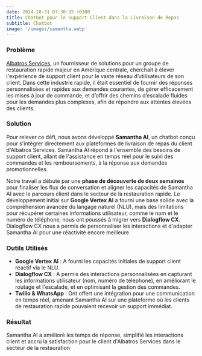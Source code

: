 ```yaml
---
date: 2024-10-31 07:30:35 +0300
title: Chatbot pour le Support Client dans la Livraison de Repas
subtitle: Chatbot
image: '/images/samantha.webp'
---
```


### Problème
[Albatros Services](https://albatrosservices.com/), un fournisseur de solutions pour un groupe de restauration rapide majeur en Amérique centrale, cherchait à élever l'expérience de support client pour le vaste réseau d’utilisateurs de son client. Dans cette industrie rapide, il était essentiel de fournir des réponses personnalisées et rapides aux demandes courantes, de gérer efficacement les mises à jour de commande, et d’offrir des chemins d’escalade fluides pour les demandes plus complexes, afin de répondre aux attentes élevées des clients.

### Solution
Pour relever ce défi, nous avons développé **Samantha AI**, un chatbot conçu pour s'intégrer directement aux plateformes de livraison de repas du client d'Albatros Services. Samantha AI répond à l'ensemble des besoins de support client, allant de l'assistance en temps réel pour le suivi des commandes et les remboursements, à la réponse aux demandes promotionnelles.

Notre travail a débuté par une **phase de découverte de deux semaines** pour finaliser les flux de conversation et aligner les capacités de Samantha AI avec le parcours client dans le secteur de la restauration rapide. Le développement initial sur **Google Vertex AI** a fourni une base solide avec la compréhension avancée du langage naturel (NLU), mais des limitations pour récupérer certaines informations utilisateur, comme le nom et le numéro de téléphone, nous ont poussés à migrer vers **Dialogflow CX**. Dialogflow CX nous a permis de personnaliser les interactions et d'adapter Samantha AI pour une réactivité encore meilleure.

### Outils Utilisés
- **Google Vertex AI** : A fourni les capacités initiales de support client réactif via le NLU.
- **Dialogflow CX** : A permis des interactions personnalisées en capturant les informations utilisateur (nom, numéro de téléphone), en améliorant le routage et l'escalade, et en optimisant la gestion des commandes.
- **Twilio & WhatsApp** : Ont offert une intégration pour une communication en temps réel, amenant Samantha AI sur une plateforme où les clients de restauration rapide pouvaient recevoir un support immédiat.

### Résultat
Samantha AI a amélioré les temps de réponse, simplifié les interactions client et accru la satisfaction pour le client d'Albatros Services dans le secteur de la restauration